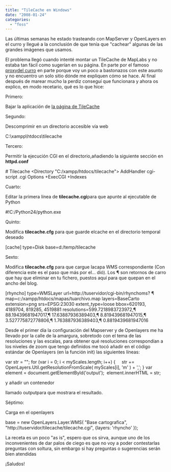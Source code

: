 ```yaml
---
title: "TileCache en Windows"
date: "2008-01-24"
categories: 
  - "foss"
---
```


Las últimas semanas he estado trasteando con MapServer y OpenLayers en el curro y llegué a la conclusión de que tenía que "cachear" algunas de las grandes imágenes que usamos.

El problema llegó cuando intenté montar un TileCache de MapLabs y no estaba tan fácil como sugerían en su página. En parte por el famoso [proxydel curro](http://runas.cap.gva.es/pipermail/gvsig_usuarios/2005-November/000437.html) en parte porque voy un poco a bastonazos con este asunto y no encuentro un solo sitio dónde me expliquen cómo se hace. Al final después de marear mucho la perdiz conseguí que funcionara y ahora os explico, en modo recetario, qué es lo que hice:

Primero:

Bajar la aplicación de [la página de TileCache](http://www.tilecache.org/ "http://www.tilecache.org/")

Segundo:

Descomprimir en un directorio accesible vía web

C:\\xampp\\htdocs\\tilecache

Tercero:

Permitir la ejecución CGI en el directorio,añadiendo la siguiente sección en **httpd.conf**

\# Tilecache
<Directory "C:/xampp/htdocs/tilecache"> 
AddHandler cgi-script .cgi Options +ExecCGI +Indexes
</Directory>

Cuarto:

Editar la primera línea de **tilecache.cgi**para que apunte al ejecutable de Python

#!C:/Python24/python.exe

Quinto:

Modifica **tilecache.cfg** para que guarde elcache en el directorio temporal deseado

\[cache\]
type=Disk
base=d:/temp/tilecache

Sexto:

Modifica **tilecache.cfg** para que cargue lacapa WMS correspondiente (Con diferencia este es el paso que más por el... dió). Los ¶ son retornos de carro que hay que eliminar en tu fichero, puestos aquí para que quepan en el ancho del blog.

\[rhyncho\]
type=WMSLayer
url=http://tuservidor/cgi-bin/rhynchoms? ¶
        map=c:/xampp/htdocs/mapas/tuarchivo.map
layers=BaseCarto
extension=png
srs=EPSG:23030
extent\_type=loose
bbox=620193, 4189704, 819285, 4519881
resolutions=599.7218983723972,¶
                  88.19439681947017,¶
                  17.63887936389403,¶
                  8.819439681947015,¶
                  3.527775872778806,¶
                  1.763887936389403,¶
                  0.8819439681947016

Desde el primer día la configuración del Mapserver y de Openlayers me ha llevado por la calle de la amargura, sobretodo con el tema de las resoluciones y las escalas, para obtener qué resoluciones correspondían a los niveles de zoom que tengo definidos me tocó añadir en el código estándar de Openlayers (en la función init) las siguientes líneas:

var str = "";
for (var i = 0; i < myScales.length; i++) {
    str +=
      OpenLayers.Util.getResolutionFromScale(
          myScales\[i\], 'm'
       ) + ',';
}
var element = document.getElementById('output'); 
element.innerHTML = str;

y añadir un contenedor <div>llamado outputpara que mostrara el resultado.

Séptimo:

Carga en el openlayers

base = new OpenLayers.Layer.WMS( "Base cartografica",
   "http://tuservidor/tilecache/tilecache.cgi",
  {layers: 'rhyncho' });

La receta es un poco "as is", espero que os sirva, aunque uno de los inconvenientes de dar palos de ciego es que no voy a poder contestarlas preguntas con soltura, sin embargo si hay preguntas o sugerencias serán bien atendidas

¡Saludos!
